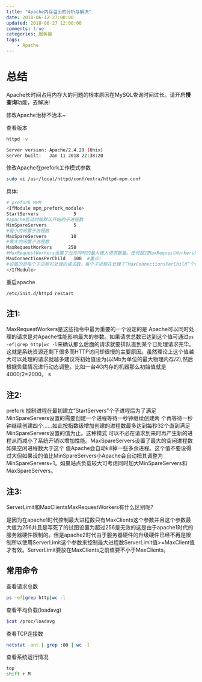 ```yaml
---
title: "Apache内存溢出的分析与解决"
date: 2018-06-12 27:00:00
updated: 2018-06-27 12:00:00
comments: true
categories: 服务器
tags:
    - Apache
---
```

# 总结
Apache长时间占用内存大的问题的根本原因在MySQL查询时间过长。请开启**慢查询**功能，去解决!

修改Apache治标不治本~

 <!-- more -->
 
查看版本
```bash
httpd -v

Server version: Apache/2.4.29 (Unix)
Server built:   Jan 11 2018 22:38:20
```

修改Apache在prefork工作模式参数
```bash
sudo vi /usr/local/httpd/conf/extra/httpd-mpm.conf
```


具体:
```bash
# prefork MPM
<IfModule mpm_prefork_module>
StartServers             5
#apache启动时候默认开始的子进程数
MinSpareServers          5
#最小的闲置子进程数
MaxSpareServers         10
#最大的闲置子进程数
MaxRequestWorkers      250
#MaxRequestWorkers设置了允许同时的最大接入请求数量。任何超过MaxRequestWorkers限制的请求将进入等候队列在apache2.3.1以前的版本MaxRequestWorkers被称为MaxClients旧的名字仍旧被支持。
MaxConnectionsPerChild   100  #重点!
#设置的是每个子进程可处理的请求数。每个子进程在处理了“MaxConnectionsPerChild”个请求后将自动销毁。0意味着无限即子进程永不销毁。虽然缺省设为0可以使每个子进程处理更多的请求但如果设成非零值也有两点重要的好处1、可防止意外的内存泄漏。2、在服务器负载下降的时侯会自动减少子进程数。因此可根据服务器的负载来调整这个值。在Apache2.3.9之前称之为MaxRequestsPerChild。
</IfModule>
```

重启apache
```bash
/etc/init.d/httpd restart
```

## 注1:
MaxRequestWorkers是这些指令中最为重要的一个设定的是 Apache可以同时处理的请求是对Apache性能影响最大的参数。如果请求总数已达到这个值可通过`ps -ef|grep http|wc -l`来确认那么后面的请求就要排队直到某个已处理请求完毕。这就是系统资源还剩下很多而HTTP访问却很慢的主要原因。虽然理论上这个值越大可以处理的请求就越多建议将初始值设为(以Mb为单位的最大物理内存/2),然后根据负载情况进行动态调整。比如一台4G内存的机器那么初始值就是4000/2=2000。
s
## 注2:
prefork 控制进程在最初建立“StartServers”个子进程后为了满足MinSpareServers设置的需要创建一个进程等待一秒钟继续创建两 个再等待一秒钟继续创建四个……如此按指数级增加创建的进程数最多达到每秒32个直到满足MinSpareServers设置的值为止。这种模式 可以不必在请求到来时再产生新的进程从而减小了系统开销以增加性能。MaxSpareServers设置了最大的空闲进程数如果空闲进程数大于这个 值Apache会自动kill掉一些多余进程。这个值不要设得过大但如果设的值比MinSpareServers小Apache会自动把其调整为 MinSpareServers+1。如果站点负载较大可考虑同时加大MinSpareServers和MaxSpareServers。  

## 注3:
ServerLimit和MaxClientsMaxRequestWorkers有什么区别呢?

是因为在apache1时代控制最大进程数只有MaxClients这个参数并且这个参数最大值为256并且是写死了的试图设置为超过256是无效的这是由于apache1时代的服务器硬件限制的。但是apache2时代由于服务器硬件的升级硬件已经不再是限制所以使用ServerLimit这个参数来控制最大进程数ServerLimit值>=MaxClient值才有效。ServerLimit要放在MaxClients之前值要不小于MaxClients。


## 常用命令
查看请求总数
```bash
ps -ef|grep http|wc -l 
```

查看平均负载(loadavg)
```bash
$cat /proc/loadavg 
```

查看TCP连接数
```bash
netstat -ant | grep :80 | wc -l 
```

查看系统运行情况
```bash
top 
shift + M 
```



